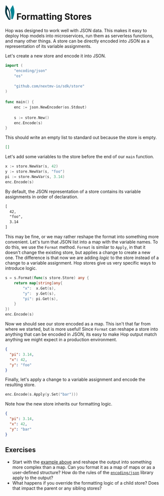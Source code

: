 # ![ears](../img/ears.png) Formatting Stores

Hop was designed to work well with JSON data. This makes it easy to deploy Hop
models into microservices, run them as serverless functions, and many other
things. A store can be directly encoded into JSON as a representation of its
variable assignments.

Let's create a new store and encode it into JSON.

```go
import (
    "encoding/json"
    "os"

    "github.com/nextmv-io/sdk/store"
)

func main() {
    enc := json.NewEncoder(os.Stdout)

    s := store.New()
    enc.Encode(s)
}
```

This should write an empty list to standard out because the store is empty.

```json
[]
```

Let's add some variables to the store before the end of our `main` function.

```go
x := store.NewVar(s, 42)
y := store.NewVar(s, "foo")
pi := store.NewVar(s, 3.14)
enc.Encode(s)
```

By default, the JSON representation of a store contains its variable assignments
in order of declaration.

```txt
[
  42,
  "foo",
  3.14
]
```

This may be fine, or we may rather reshape the format into something more
convenient. Let's turn that JSON list into a map with the variable names. To do
this, we use the `Format` method. `Format` is similar to `Apply`, in that it
doesn't change the existing store, but applies a change to create a new one. The
difference is that now we are adding _logic_ to the store instead of a change
to a variable assignment. Hop stores give us very specific ways to introduce
logic.

```go
s = s.Format(func(s store.Store) any {
    return map[string]any{
        "x":  x.Get(s),
        "y":  y.Get(s),
        "pi": pi.Get(s),
    }
})
enc.Encode(s)
```

Now we should see our store encoded as a map. This isn't that far from where we
started, but is more useful! Since `Format` can reshape a store into anything
that can be encoded in JSON, its easy to make Hop output match anything we
might expect in a production environment.

```json
{
  "pi": 3.14,
  "x": 42,
  "y": "foo"
}
```

Finally, let's apply a change to a variable assignment and encode the resulting
store.

```go
enc.Encode(s.Apply(y.Set("bar")))
```

Note how the new store inherits our formatting logic.

```json
{
  "pi": 3.14,
  "x": 42,
  "y": "bar"
}
```

## Exercises

* Start with the [example above][source] and reshape the output into something
  more complex than a map. Can you format it as a map of maps or as a
  user-defined structure? How do the rules of the [`encoding/json`][json]
  library apply to the output?
* What happens if you override the formatting logic of a child store? Does that
  impact the parent or any sibling stores?

[json]:   https://pkg.go.dev/encoding/json
[source]: formatting-stores/main.go

